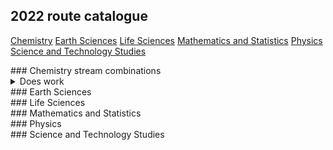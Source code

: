 ## 2022 route catalogue

[Chemistry](#CHM)
[Earth Sciences](#GEO)
[Life Sciences](#FLS)
[Mathematics and Statistics](#MAS)
[Physics](#PHY)
[Science and Technology Studies](#STS)

<div id="CHM"></div>
### Chemistry stream combinations
<details><summary>Does work</summary>
[hi](https://hello.ca) 
</details>

<div id="GEO"></div>
### Earth Sciences

<div id="FLS"></div>
### Life Sciences

<div id="MAS"></div>
### Mathematics and Statistics

<div id="PHY"></div>
### Physics

<div id="STS"></div>
### Science and Technology Studies
